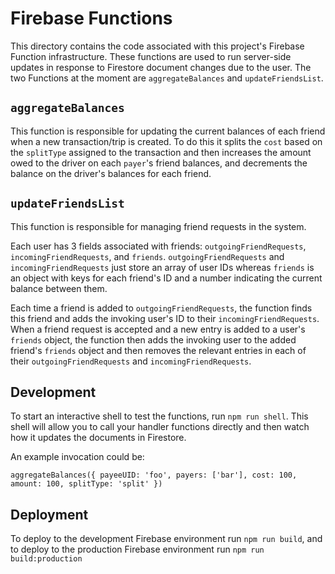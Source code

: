 # Firebase Functions

This directory contains the code associated with this project's Firebase Function infrastructure. These functions are used to run server-side updates in response to Firestore document changes due to the user. The two Functions at the moment are `aggregateBalances` and `updateFriendsList`.


## `aggregateBalances`

This function is responsible for updating the current balances of each friend when a new transaction/trip is created. To do this it splits the `cost` based on the `splitType` assigned to the transaction and then increases the amount owed to the driver on each `payer`'s friend balances, and decrements the balance on the driver's balances for each friend.

## `updateFriendsList`

This function is responsible for managing friend requests in the system.

Each user has 3 fields associated with friends: `outgoingFriendRequests`, `incomingFriendRequests`, and `friends`. `outgoingFriendRequests` and `incomingFriendRequests` just store an array of user IDs whereas `friends` is an object with keys for each friend's ID and a number indicating the current balance between them.

Each time a friend is added to `outgoingFriendRequests`, the function finds this friend and adds the invoking user's ID to their `incomingFriendRequests`. When a friend request is accepted and a new entry is added to a user's `friends` object, the function then adds the invoking user to the added friend's `friends` object and then removes the relevant entries in each of their `outgoingFriendRequests` and `incomingFriendRequests`.


## Development

To start an interactive shell to test the functions, run `npm run shell`. This shell will allow you to call your handler functions directly and then watch how it updates the documents in Firestore.

An example invocation could be:
```
aggregateBalances({ payeeUID: 'foo', payers: ['bar'], cost: 100, amount: 100, splitType: 'split' })
```


## Deployment

To deploy to the development Firebase environment run `npm run build`, and to deploy to the production Firebase environment run `npm run build:production`
